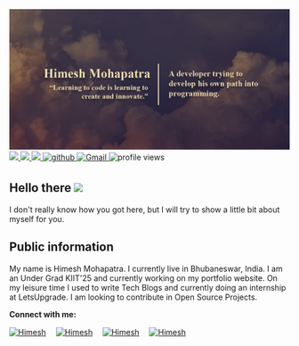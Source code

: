 <!--
**himeshx/himeshx** is a ✨ _special_ ✨ repository because its `README.md` (this file) appears on your GitHub profile.

Here are some ideas to get you started:

- 🔭 I’m currently working on ...
- 🌱 I’m currently learning ...
- 👯 I’m looking to collaborate on ...
- 🤔 I’m looking for help with ...
- 💬 Ask me about ...
- 📫 How to reach me: ...
- 😄 Pronouns: ...
- ⚡ Fun fact: ...
-->
<!--banner -->
<img src="https://github.com/himeshx/himeshx/blob/main/assets/himesh.png">

<div>
     <a target='_blank' href="https://www.linkedin.com/in/himesh-mohapatra-386aa8224/">
        <img src="https://img.shields.io/badge/LinkedIn-0077B5?style=for-the-badge&logo=linkedin&logoColor=white">
    </a>
    <a target='_blank' href="https://www.instagram.com/tfhimesh/">
        <img src="https://img.shields.io/badge/Instagram-E4405F?style=for-the-badge&logo=instagram&logoColor=white">
    </a>
    <a target='_blank' href="https://dev.to/himesh">
        <img src="https://img.shields.io/badge/dev.to-0A0A0A?style=for-the-badge&logo=dev.to&logoColor=white">
     </a>
     <a href="https://github.com/himeshx" target="_blank">
    <img src=https://img.shields.io/badge/github-%2324292e.svg?&style=for-the-badge&logo=github&logoColor=white alt=github style="margin-bottom: 5px;"/>
    </a>
     <a href="mailto:himeshmahapatra@gmail.com">
    <img alt="Gmail" src="https://img.shields.io/badge/Gmail-D14836?style=for-the-badge&logo=gmail&logoColor=white"/>
</a> 
    <img alt = "profile views" src="https://komarev.com/ghpvc/?username=himexhx&color=brightgreen">
</div>


## Hello there <img src="https://github.com/TheDudeThatCode/TheDudeThatCode/blob/master/Assets/Hi.gif" width="29px">

I don't really know how you got here, but I will try to show a little bit about myself for you.

## Public information
My name is Himesh Mohapatra. I currently live in Bhubaneswar, India. I am an Under Grad KIIT'25 and currently working on my portfolio website.
On my leisure time I used to write Tech Blogs and currently doing an internship at LetsUpgrade. I am looking to contribute in Open Source Projects.

<!-- My Social Handles -->

<b>Connect with me:</b>

<p align="left">
<a href="https://www.linkedin.com/in/himesh-mohapatra-386aa8224/" target="blank"><img align="center" src="https://raw.githubusercontent.com/rahuldkjain/github-profile-readme-generator/master/src/images/icons/Social/linked-in-alt.svg" alt="Himesh" height="30" width="40" /></a>&emsp;
<a href="https://instagram.com/tfhimesh" target="blank"><img align="center" src="https://raw.githubusercontent.com/rahuldkjain/github-profile-readme-generator/master/src/images/icons/Social/instagram.svg" alt="Himesh" height="30" width="40" /></a>&emsp;
<a href="https://github.com/himeshx" target="blank"><img align="center" src="https://raw.githubusercontent.com/rahuldkjain/github-profile-readme-generator/master/src/images/icons/Social/github.svg" alt="Himesh" height="30" width="40" /></a>&emsp;
<a href="mailto:himeshmahapatra@gmail.com"" target="blank"><img align="center" src="https://raw.githubusercontent.com/rahuldkjain/github-profile-readme-generator/master/src/images/icons/Social/mail.svg" alt="Himesh" heighgmaildth="40" /></a>&emsp;
</p>



